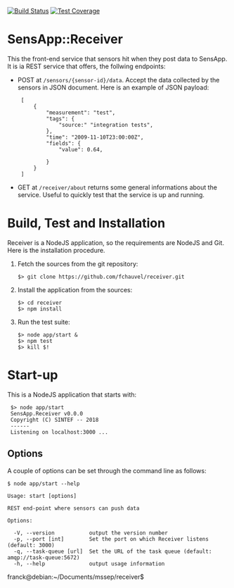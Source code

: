 [![Build Status](https://travis-ci.org/fchauvel/receiver.svg?branch=master)](https://travis-ci.org/fchauvel/receiver)
[![Test Coverage](https://img.shields.io/codecov/c/github/fchauvel/receiver.svg)](https://codecov.io/gh/fchauvel/receiver)

# SensApp::Receiver

This the front-end service that sensors hit when they post data to
SensApp. It is ia REST service that offers, the follwing endpoints:

 * POST at `/sensors/{sensor-id}/data`. Accept the data collected by the
   sensors in JSON document. Here is an example of JSON payload:
   
		[
			{
				"measurement": "test",
				"tags": {
					"source:" "integration tests",
				},
				"time": "2009-11-10T23:00:00Z",
				"fields": {
					"value": 0.64,
		
				}
			}
		]

 * GET at `/receiver/about` returns some general informations about the
   service. Useful to quickly test that the service is up and running.

 
# Build, Test and Installation

Receiver is a NodeJS application, so the requirements are NodeJS and
Git. Here is the installation procedure.

 1. Fetch the sources from the git repository:

		$> git clone https://github.com/fchauvel/receiver.git

 2. Install the application from the sources:

		$> cd receiver
		$> npm install

 3. Run the test suite:

		$> node app/start &
		$> npm test
		$> kill $!

# Start-up

This is a NodeJS application that starts with:

     $> node app/start
     SensApp.Receiver v0.0.0
     Copyright (C) SINTEF -- 2018
     ------
     Listening on localhost:3000 ...
	 
## Options

A couple of options can be set through the command line as follows:

	$ node app/start --help
	
	Usage: start [options]

	REST end-point where sensors can push data

	Options:

	  -V, --version           output the version number
      -p, --port [int]        Set the port on which Receiver listens (default: 3000)
	  -q, --task-queue [url]  Set the URL of the task queue (default: amqp://task-queue:5672)
      -h, --help              output usage information

franck@debian:~/Documents/mssep/receiver$ 

